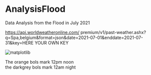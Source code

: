 # AnalysisFlood
Data Analysis from the Flood in July 2021

https://api.worldweatheronline.com/ premium/v1/past-weather.ashx?q=Spa,belgium&format=json&date=2021-07-01&enddate=2021-07-31&key=HERE YOUR OWN KEY

![matplotlib](https://user-images.githubusercontent.com/32358640/129048592-8688f365-3c94-47ed-981d-79ae892d4160.png)

The orange bols mark 12pm noon\
the darkgrey bols mark 12am night

